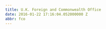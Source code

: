 ```yaml
---
title: U.K. Foreign and Commonwealth Office
date: 2016-01-22 17:16:04.052000000 Z
abbr: fco
---
```


